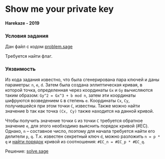 # Show me your private key

#### Harekaze - 2019

### Условия задания

Дан файл с кодом [problem.sage](problem.sage)

Требуется найти флаг.

### Уязвимость

Из кода задания известно, что была сгенерирована пара ключей и даны параметры: `n`, `e`, `d`. 
Затем была создана эллиптическая кривая, в которой точка, определенная через координаты `Gx` и `Gy` 
вычисляются таким образом: `Gy^2 = Gx^3 + b mod n`, затем эти координаты шифруются возведением `G` в степень `e`. 
Координаты `Сx`, `Сy`, получившейся при этом точки `C`, известны. Также можно найти значение b так как точка `(Cx, Cy)` также находится на данной кривой. 

Чтобы получить значение точки `G` из точки `C` требуется обратное значение `e`, для этого необходимо выяснить порядок кривой (#EC). 
Однако, `n` – составное число, поэтому для начала требуется найти его делители `p`, `q`. Т.к. известен секретный ключ `d`, 
можно разложить `n = p * q` и [найти порядок](Kunihiro-Koyama1998_Chapter_EquivaleNceOfCouNtiNgTheNumber.pdf) кривой
из соотношения: `#EC_n = #EC_p * #EC_q`. 

Решение: [solve.sage](solve.sage)
